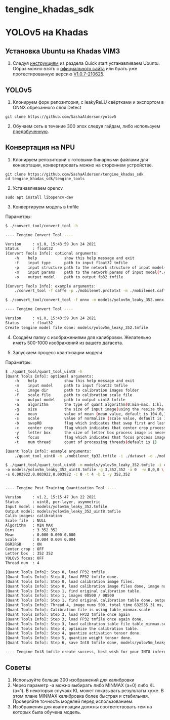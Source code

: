 # tengine_khadas_sdk
# YOLOv5 на Khadas
## Установка Ubuntu на Khadas VIM3
1. Следуя [инструкциям](https://docs.khadas.com/linux/vim3/index.html) из раздела Quick start устанавливаем Ubuntu. Образ можно взять с [официального сайта](https://docs.khadas.com/linux/firmware/Vim3UbuntuFirmware.html) или брать уже 
протестированную версию [V1.0.7-210625](https://drive.google.com/drive/folders/1FUXloO80ecwliYHQxfVgwSeL5ceh2Hhl?usp=sharing).
## YOLOv5
1. Клонируем форк репозитория, с leakyReLU свёртками и экспортом в ONNX обрезанного слоя Detect
```
git clone https://github.com/SashaAlderson/yolov5
```
2. Обучаем сеть в течение 300 эпох следуя гайдам, либо используем [предобученную](https://drive.google.com/drive/folders/1wlErIkcGLRwXylHBNNuMXS2gnXjkixCY?usp=sharing).
## Конвертация на NPU
1. Клонируем репозиторий с готовыми бинарными файлами для конвертации, конвертировать можно на стороннем устройстве.
```
git clone https://github.com/SashaAlderson/tengine_khadas_sdk
cd tengine_khadas_sdk/tengine_tools
```
2. Устанавливаем opencv
```
sudo apt install libopencv-dev
```
3. Конвертируем модель в tmfile

  Параметры: 
```bash
$ ./convert_tool/convert_tool -h

---- Tengine Convert Tool ---- 

Version     : v1.0, 15:43:59 Jun 24 2021
Status      : float32
[Convert Tools Info]: optional arguments:
	-h    help            show this help message and exit
	-f    input type      path to input float32 tmfile
	-p    input structure path to the network structure of input model(*.prototxt, *.symbol, *.cfg, *.pdmodel)
	-m    input params    path to the network params of input model(*.caffemodel, *.params, *.weight, *.pb, *.onnx, *.tflite, *.pdiparams)
	-o    output model    path to output fp32 tmfile

[Convert Tools Info]: example arguments:
	./convert_tool -f caffe -p ./mobilenet.prototxt -m ./mobilenet.caffemodel -o ./mobilenet.tmfile
```
```bash
$ ./convert_tool/convert_tool -f onnx -m models/yolov5m_leaky_352.onnx -o models/yolov5m_leaky_352.tmfile

---- Tengine Convert Tool ---- 

Version     : v1.0, 15:43:59 Jun 24 2021
Status      : float32
Create tengine model file done: models/yolov5m_leaky_352.tmfile
```
4. Создаём папку с изображениями для калибровки. Желательно иметь 500-1000 изображений из вашего датасета.

5. Запускаем процесс квантизации модели

  Параметры:
```bash
$ ./quant_tool/quant_tool_uint8 -h
[Quant Tools Info]: optional arguments:
	-h    help            show this help message and exit
	-m    input model     path to input float32 tmfile
	-i    image dir       path to calibration images folder
	-f    scale file      path to calibration scale file
	-o    output model    path to output uint8 tmfile
	-a    algorithm       the type of quant algorithm(0:min-max, 1:kl, default is 0)
	-g    size            the size of input image(using the resize the original image,default is 3,224,224)
	-w    mean            value of mean (mean value, default is 104.0,117.0,123.0)
	-s    scale           value of normalize (scale value, default is 1.0,1.0,1.0)
	-b    swapRB          flag which indicates that swap first and last channels in 3-channel image is necessary(0:OFF, 1:ON, default is 1)
	-c    center crop     flag which indicates that center crop process image is necessary(0:OFF, 1:ON, default is 0)
	-y    letter box      the size of letter box process image is necessary([rows, cols], default is [0, 0])
	-k    focus           flag which indicates that focus process image is necessary(maybe using for YOLOv5, 0:OFF, 1:ON, default is 0)
	-t    num thread      count of processing threads(default is 1)

[Quant Tools Info]: example arguments:
	./quant_tool_uint8 -m ./mobilenet_fp32.tmfile -i ./dataset -o ./mobilenet_uint8.tmfile -g 3,224,224 -w 104.007,116.669,122.679 -s 0.017,0.017,0.017

```
```bash
$ ./quant_tool/quant_tool_uint8 -m models/yolov5m_leaky_352.tmfile -i calibration \
-o models/yolov5m_leaky_352_uint8.tmfile -g 3,352,352 -a 0  -w 0,0,0 \
-s 0.003922,0.003922,0.003922 -c 0 -t 4 -b 1 -y 352,352


---- Tengine Post Training Quantization Tool ---- 

Version     : v1.2, 15:15:47 Jun 22 2021
Status      : uint8, per-layer, asymmetric
Input model : models/yolov5m_leaky_352.tmfile
Output model: models/yolov5m_leaky_352_uint8.tmfile
Calib images: calibration
Scale file  : NULL
Algorithm   : MIN MAX
Dims        : 3 352 352
Mean        : 0.000 0.000 0.000
Scale       : 0.004 0.004 0.004
BGR2RGB     : ON
Center crop : OFF
Letter box  : 352 352
YOLOv5 focus: OFF
Thread num  : 4

[Quant Tools Info]: Step 0, load FP32 tmfile.
[Quant Tools Info]: Step 0, load FP32 tmfile done.
[Quant Tools Info]: Step 0, load calibration image files.
[Quant Tools Info]: Step 0, load calibration image files done, image num is 500.
[Quant Tools Info]: Step 1, find original calibration table.
[Quant Tools Info]: Step 1, images 00500 / 00500
[Quant Tools Info]: Step 1, find original calibration table done, output ./table_minmax.scale
[Quant Tools Info]: Thread 4, image nums 500, total time 632535.31 ms, avg time 1265.07 ms
[Quant Tools Info]: Calibration file is using table_minmax.scale
[Quant Tools Info]: Step 3, load FP32 tmfile once again
[Quant Tools Info]: Step 3, load FP32 tmfile once again done.
[Quant Tools Info]: Step 3, load calibration table file table_minmax.scale.
[Quant Tools Info]: Step 4, optimize the calibration table.
[Quant Tools Info]: Step 4, quantize activation tensor done.
[Quant Tools Info]: Step 5, quantize weight tensor done.
[Quant Tools Info]: Step 6, save Int8 tmfile done, models/yolov5m_leaky_352_uint8.tmfile

---- Tengine Int8 tmfile create success, best wish for your INT8 inference has a low accuracy loss...\(^0^)/ ----

```
## Советы
1. Используйте больше 300 изображений для калибровки
2. Через параметр -a можно выбирать либо MINMAX (a=0) либо KL (a=1). В некоторых случаях KL может показывать результаты хуже.
В этом плане MINMAX калибровка более быстрая и стабильная. Проверяйте точность моделей перед использованием.
3. Изображения для квантизации должны соответствовать тем на которых была обучена модель.
